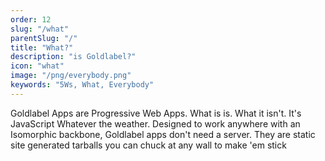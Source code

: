 ```yaml
---
order: 12
slug: "/what"
parentSlug: "/"
title: "What?"
description: "is Goldlabel?"
icon: "what"
image: "/png/everybody.png"
keywords: "5Ws, What, Everybody"
---
```

Goldlabel Apps are Progressive Web Apps. What is is. What it isn't. It's JavaScript Whatever the weather. Designed to work anywhere with an Isomorphic backbone, Goldlabel apps don't need a server. They are static site generated tarballs you can chuck at any wall to make 'em stick